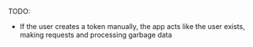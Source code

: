 TODO:
- If the user creates a token manually, the app acts like the user exists, making requests and processing garbage data